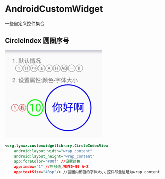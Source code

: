 # AndroidCustomWidget
一些自定义控件集合

## CircleIndex 圆圈序号
![CircleIndex](https://raw.githubusercontent.com/lucid-lynxz/markdownPhotos/2f4e397b91e9f22d4fad932185cb4d25751b25a8/AndroidCustomWidget/CircleIndexDemo.png)
```xml
<org.lynxz.customwidgetlibrary.CircleIndexView
    android:layout_width="wrap_content"
    android:layout_height="wrap_content"
    app:foreColor="#00f" //设置颜色
    app:index="1" //序号值,推荐0~99 A~Z
    app:textSize="40sp"/> //圆圈内部值的字体大小,控件尽量这是为wrap_content
```
